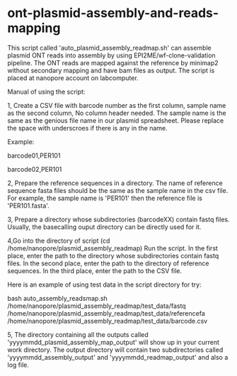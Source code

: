 # ont-plasmid-assembly-and-reads-mapping

This script called 'auto_plasmid_assembly_readmap.sh' can assemble plasmid ONT reads into assembly by using EPI2ME/wf-clone-validation pipeline. The ONT reads are mapped against the reference by minimap2 without secondary mapping and have bam files as output. The script is placed at nanopore account on labcomputer.

Manual of using the script:


1, Create a CSV file with barcode number as the first column, sample name as the second column,  No column header needed. The sample name is the same as the genious file name in our plasmid spreadsheet. Please replace the space with underscroes if there is any in the name.

Example:

barcode01,PER101

barcode02,PER101

2, Prepare the reference sequences in a directory. The name of reference sequence fasta files should be the same as the sample name in the csv file. For example, the sample name is 'PER101' then the reference file is 'PER101.fasta'. 

3, Prepare a directory whose subdirectories (barcodeXX) contain fastq files. Usually, the basecalling ouput directory can be directly used for it.

4,Go into the directory of script (cd /home/nanopore/plasmid_assembly_readmap) Run the script. In the first place, enter the path to the directory whose subdirectories contain fastq files. In the second place, enter the path to the directory of reference sequences. In the third place, enter the path to the CSV file. 

Here is an example of using test data in the script directory for try:

bash auto_assembly_readsmap.sh /home/nanopore/plasmid_assembly_readmap/test_data/fastq /home/nanopore/plasmid_assembly_readmap/test_data/referencefa /home/nanopore/plasmid_assembly_readmap/test_data/barcode.csv

5, The directory containing all the outputs called 'yyyymmdd_plasmid_assembly_map_output' will show up in your current work directory. The output directory will contain two subdirectories called 'yyyymmdd_assembly_output' and 'yyyymmdd_readmap_output' and also a log file.
